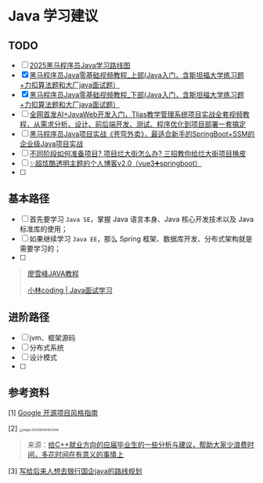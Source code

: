 # Java 学习建议

## TODO

-   [ ] [2025黑马程序员Java学习路线图](https://www.bilibili.com/read/cv9965357/?jump_opus=1)
-   [x] [黑马程序员Java零基础视频教程_上部(Java入门，含斯坦福大学练习题+力扣算法题和大厂java面试题）](https://www.bilibili.com/video/BV17F411T7Ao?spm_id_from=333.1245.0.0)
-   [x] [黑马程序员Java零基础视频教程_下部(Java入门，含斯坦福大学练习题+力扣算法题和大厂java面试题）](https://www.bilibili.com/video/BV1yW4y1Y7Ms?spm_id_from=333.1245.0.0)
-   [ ] [全网首发AI+JavaWeb开发入门，Tlias教学管理系统项目实战全套视频教程，从需求分析、设计、前后端开发、测试、程序优化到项目部署一套搞定](https://www.bilibili.com/video/BV1yGydYEE3H/?spm_id_from=333.788.comment.all.click&vd_source=f4cc25a44af6631d6f4db023b3bb88e4)
-   [ ] [黑马程序员Java项目实战《苍穹外卖》，最适合新手的SpringBoot+SSM的企业级Java项目实战](https://www.bilibili.com/video/BV1TP411v7v6?spm_id_from=333.1245.0.0)
-   [ ] [不同阶段如何准备项目? 项目烂大街怎么办? 三招教你给烂大街项目换皮](https://www.bilibili.com/video/BV1MpqnYuEoy/?spm_id_from=333.337.search-card.all.click&vd_source=f4cc25a44af6631d6f4db023b3bb88e4)
-   [ ] [✨超炫酷透明主题的个人博客v2.0（vue3➕springboot）](https://www.bilibili.com/video/BV1618kz2Es3/?spm_id_from=333.788.recommend_more_video.4&vd_source=f4cc25a44af6631d6f4db023b3bb88e4)
-   [ ] 



## 基本路径

-   [ ] 首先要学习 `Java SE`，掌握 Java 语言本身、Java 核心开发技术以及 Java 标准库的使用；
-   [ ] 如果继续学习 `Java EE`，那么 Spring 框架、数据库开发、分布式架构就是需要学习的；
-   [ ] 

>   [廖雪峰JAVA教程](https://liaoxuefeng.com/books/java/introduction/index.html)
>
>   [小林coding | Java面试学习](https://xiaolincoding.com/interview/)



## 进阶路径

*   [ ] jvm、框架源码
*   [ ] 分布式系统
*   [ ] 设计模式
*   [ ] 



## 参考资料

[1] [Google 开源项目风格指南](https://zh-google-styleguide.readthedocs.io/en/latest/contents.html)



[2] <img src="C:\Users\Amonologue\AppData\Roaming\Typora\typora-user-images\image-20250814101032944.png" alt="image-20250814101032944" style="zoom: 40%;" />

>   来源：[给C++就业方向的应届毕业生的一些分析与建议，帮助大家少浪费时间，多花时间在有意义的事情上](https://www.bilibili.com/video/BV1PY4y1e7VB?spm_id_from=333.1245.0.0)

[3] [写给后来人想去银行国企java的路线规划](https://www.nowcoder.com/discuss/353159589929623552)